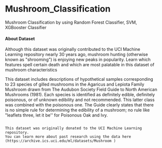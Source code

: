 # Mushroom_Classification
 Mushroom Classification by using Random Forest Classifier, SVM, XGBooster Classifier


#### About Dataset

Although this dataset was originally contributed to the UCI Machine Learning repository nearly 30 years ago,
mushroom hunting (otherwise known as "shrooming") is enjoying new peaks in popularity.
Learn which features spell certain death and which are most palatable in this dataset of mushroom characteristics

This dataset includes descriptions of hypothetical samples corresponding to 23 species of gilled mushrooms in the Agaricus and Lepiota Family Mushroom drawn from The Audubon Society Field Guide to North American Mushrooms (1981).
Each species is identified as definitely edible, definitely poisonous, or of unknown edibility and not recommended. 
This latter class was combined with the poisonous one. 
The Guide clearly states that there is no simple rule for determining the edibility of a mushroom; no rule like "leaflets three, let it be'' for Poisonous Oak and Ivy.
~~~ Time period: Donated to UCI ML 27 April 1987

This dataset was originally donated to the UCI Machine Learning repository. 
You can learn more about past research using the data here (https://archive.ics.uci.edu/ml/datasets/Mushroom )

